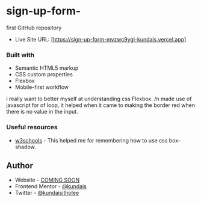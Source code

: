 # sign-up-form-
first GitHub repository

- Live Site URL: [https://sign-up-form-mvzwc9ygl-kundais.vercel.app]

### Built with

- Semantic HTML5 markup
- CSS custom properties
- Flexbox
- Mobile-first workflow


i really want to better myself at understanding css Flexbox. /n 
made use of javascript for of loop, it helped when it came to making the border red when there is no value in the input.

### Useful resources

- [w3schools](https://www.w3schools.com/cssref/css3_pr_box-shadow.asp) - This helped me for remembering how to use css box-shadow.

## Author

- Website - [COMING SOON](https://www.your-site.com)
- Frontend Mentor - [@kundais](https://www.frontendmentor.io/profile/kundais)
- Twitter - [@kundaisitholee](https://twitter.com/kundaisitholee)
